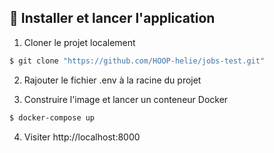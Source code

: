 ## 🚀 Installer et lancer l'application

1. Cloner le projet localement
```bash
$ git clone "https://github.com/HOOP-helie/jobs-test.git"
```

2. Rajouter le fichier .env à la racine du projet

3. Construire l'image et lancer un conteneur Docker
```bash
$ docker-compose up 
```

4. Visiter http://localhost:8000
